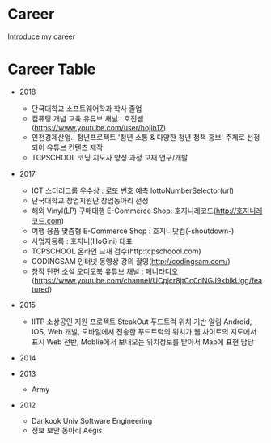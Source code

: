 # Career
Introduce my career

# Career Table
- 2018
  - 단국대학교 소프트웨어학과 학사 졸업
  - 컴퓨팅 개념 교육 유튜브 채널 : 호진쌤(https://www.youtube.com/user/hojin17)
  - 인천경제산업.. 청년프로젝트 '청년 소통 & 다양한 청년 청책 홍보' 주제로 선정되어 유튜브 컨텐츠 제작
  - TCPSCHOOL 코딩 지도사 양성 과정 교재 연구/개발
- 2017
  - ICT 스터리그룹 우수상 : 로또 번호 예측 lottoNumberSelector(url)
  - 단국대학교 창업지원단 창업동아리 선정
  - 해외 Vinyl(LP) 구매대행 E-Commerce Shop: 호지니레코드(http://호지니레코드.com)
  - 여행 용품 맞춤형 E-Commerce Shop : 호지니닷컴(-shoutdown-)
  - 사업자등록 : 호지니(HoGini) 대표
  - TCPSCHOOL 온라인 교재 검수(http:tcpschoool.com)
  - CODINGSAM 인터넷 동영상 강의 촬영(http://codingsam.com/)
  - 창작 단편 소설 오디오북 유튜브 채널 : 페니라디오(https://www.youtube.com/channel/UCpjcr8jtCc0dNGJ9kblkUgg/featured)
- 2015
  - IITP 소상공인 지원 프로젝트
SteakOut 푸드트럭 위치 기반 알림 Android, IOS, Web 개발, 모바일에서 전송한 푸드트럭의 위치가 웹 사이트의 지도에서 표시
Web 전반, Moblie에서 보내오는 위치정보를 받아서 Map에 표현 담당
- 2014

- 2013
  - Army
- 2012
  - Dankook Univ Software Engineering
  - 정보 보안 동아리 Aegis
